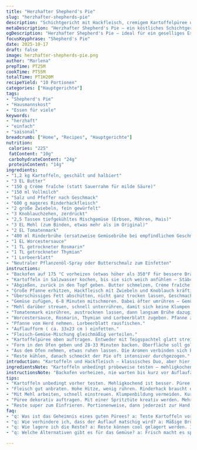 ```yaml
---
title: "Herzhafter Shepherd's Pie"
slug: "herzhafter-shepherds-pie"
description: "Schichtgericht mit Hackfleisch, cremigem Kartoffelpüree und Gemüse. Kartoffeln vorkochen, bis sie weich sind, dann butterig und milchig stampfen. Hackfleisch mit Zwiebeln und Knoblauch anbraten. Tiefkühlgemüse kurz mitrösten, um Feuchtigkeit zu reduzieren. Bindemittel Mehl und Tomatenmark sorgen für sämige Füllung. Brühe und Kräuter langsam eingekocht, damit Geschmack sich entfaltet. Im Ofen Überbacken, bis Oberfläche goldbraun ist. Variationen mit Lammhack oder Süßkartoffeln möglich. Rezept für etwa 10 Portionen."
metaDescription: "Herzhafter Shepherd's Pie – ein köstliches Schichtgericht mit Hackfleisch, cremigem Kartoffelpüree und Gemüse. Perfekte Hausmannskost für jede Gelegenheit"
ogDescription: "Herzhafter Shepherd's Pie – ideal für ein geselliges Essen. Cremiges Püree, würziges Hackfleisch und knackiges Gemüse vereinen sich perfekt"
focusKeyphrase: "Shepherd's Pie"
date: 2025-10-17
draft: false
image: herzhafter-shepherds-pie.png
author: "Marlena"
prepTime: PT25M
cookTime: PT55M
totalTime: PT1H20M
recipeYield: "10 Portionen"
categories: ["Hauptgerichte"]
tags:
- "Shepherd's Pie"
- "Hausmannskost"
- "Essen für viele"
keywords:
- "herzhaft"
- "einfach"
- "saisonal"
breadcrumb: ["Home", "Recipes", "Hauptgerichte"]
nutrition: 
 calories: "225"
 fatContent: "10g"
 carbohydrateContent: "24g"
 proteinContent: "14g"
ingredients:
- "1,2 kg Kartoffeln, geschält und halbiert"
- "3 EL Butter"
- "150 g Crème fraîche (statt Sauerrahm für milde Säure)"
- "150 ml Vollmilch"
- "Salz und Pfeffer nach Geschmack"
- "600 g mageres Rinderhackfleisch"
- "2 große Zwiebeln, fein gewürfelt"
- "3 Knoblauchzehen, zerdrückt"
- "2,5 Tassen tiefgekühltes Mischgemüse (Erbsen, Möhren, Mais)"
- "3 EL Mehl (zum Binden, etwas mehr als im Original)"
- "2 EL Tomatenmark"
- "400 ml Rinderbrühe (ersatzweise Gemüsebrühe bei empfindlichem Geschmack)"
- "1 EL Worcestersauce"
- "1 TL getrockneter Rosmarin"
- "1 TL getrockneter Thymian"
- "1 Lorbeerblatt"
- "Neutraler Pflanzenöl-Spray oder Butterschmalz zum Einfetten"
instructions:
- "Backofen auf 175 °C vorheizen (etwas höher als 350°F für bessere Bräunung)."
- "Kartoffeln in Salzwasser kochen, bis sie sich weich anfühlen – Stäbchenprobe macht hier Sinn, sollten nicht zerfallen, aber keine Widerstände bieten."
- "Abgießen, zurück in den Topf geben. Butter schmelzen, Crème fraîche und Milch dazu. Würzen mit Salz und Pfeffer. Kartoffeln mit Handstampfer zu cremigem Püree verarbeiten. Mixer verwenden nur, wenn nicht zu feucht."
- "Große Pfanne erhitzen, Hackfleisch mit Zwiebeln und Knoblauch kräftig anbraten, bis es rundum braun ist und kein Rosa mehr sichtbar. Würzt ihr gleich leicht mit Salz, bindet Saft besser."
- "Überschüssiges Fett abschütten, nicht ganz trocken lassen, Geschmacksgrundlage will Fett haben."
- "Gemüse zufügen, 6-8 Minuten mitschmoren. Dabei öfter umrühren – Gemüsestücke sollen gar aber noch knackig sein, nicht matschig."
- "Mehl darüber streuen, schnell unterrühren, damit sich keine Klumpen bilden. Kurz mitrösten zum Verkürzen der Mehlnote."
- "Tomatenmark einrühren, austrocknen lassen, dann langsam Brühe dazugießen, damit keine Klumpen entstehen."
- "Worcestersauce, Rosmarin, Thymian und Lorbeerblatt zugeben. Pfanne zum Köcheln bringen, dann Hitze reduzieren. Unbedeckt ca. 12 Minuten simmern lassen. Zwischendurch prüfen, ob Mischung zu trocken wird, notfalls mehr Brühe zugeben."
- "Pfanne vom Herd nehmen. Lorbeerblatt rausfischen."
- "Auflaufform ( ca. 33x23 cm ) einfetten."
- "Fleisch-Gemüse-Mischung gleichmäßig verteilen."
- "Kartoffelpüree oben auftragen. Entweder mit Teigspachtel glatt streichen oder wie ich gerne mache: Mit Spritztüte dekorativ aufspritzen und mit Gabel Muster eindrücken. So gibt's mehr Röstaromen durch kleine Spitzen."
- "Form in den Ofen geben und 28-33 Minuten backen. Oberfläche soll goldbraun und knusprig werden, noch leicht blubbern. Falls nicht braun genug, kurz unter den Grill stellen (1-2 Minuten, genau beobachten!)."
- "Aus dem Ofen nehmen, etwas ruhen lassen. Die Aromen verbinden sich beim Abkühlen gut."
- "Reste kühlen, danach schmeckt der Pie oft intensiver durchgezogen."
introduction: "Kartoffeln und Hackfleisch – klassisches Duo, aber hier bewusst leicht abgewandelt für bessere Konsistenz. Crème fraîche statt Sauerrahm, weil die Säure sonst die Butter übertönt. Mehr Mehl leicht problemlos – bindet ordentlich, gibt Stand, ohne mehlig zu schmecken. Gemüseanteil reduzierter als üblich, damit Pie nicht zu feucht wird und beim Backen nicht ausläuft. Kräuter frisch, aber getrocknet gesetzt wegen Lagerfähigkeit. Röstaromen beim Anbraten und Backen essenziell. Ich habe gelernt, dass ständiges Rühren bei Gemüse samt Timing zwischen knackig und matschig entscheidet. Mischen, schichten, backen. Geräusche – das Brodeln der Soße, der Duft von Fleisch, Kräutern und gebräuntem Kartoffelpüree. Hier wird einfache Hausmannskost zur Festtagsnahrung."
ingredientsNote: "Kartoffeln unbedingt probeweise testen – mehligkochend besser als festkochend wegen der Textur beim Pürieren. Buttermenge nicht zu knapp, ansonsten wird Püree trocken. Crème fraîche passt besser als Sauerrahm, der oft zu sauer wirkt. Für Gemüse kann man auch frisches anstelle von Tiefkühl nehmen, dann etwas länger dünsten, damit überschüssige Feuchtigkeit entweicht. Mehl unbedingt gut in Mischung verteilt, klumpt sonst. Tomatenmark gibt Tiefe, nicht weglassen, aber Qualität prüfen – billig schmeckt muffig. Brühe kann durch Rinderfond oder sogar Pilzbrühe ersetzt werden, je nach Geschmack. Worcestersauce für Umami, wer keine mag – Sojasauce als Alternative. Kräuter nicht ersetzen durch frische während Kochvorgang, sondern nur zum Schluss zum Frische-Kick, da getrocknete intensiver sind."
instructionsNote: "Backofen vorheizen, nie warten bis kurz vor Auflaufzeit – sonst trocknet der obere Teil, innen bleibt kalt. Kartoffeln weich kochen, dabei nie zu weich – sonst Wasser zieht sich ins Püree und wird zu feucht. Beim Stampfen die Temperatur beachten, warm müssen sie bleiben, sonst wird es grobpüree statt cremig. Hackfleisch scharf anbraten, heißt heißer Topf, wenig rühren. Fleischmischung mit Gemüse bringt Würze, aber nur leicht garen, sonst verliert man Textur. Mehl rasch einarbeiten, sonst klumpt die Sauce. Die Soße langsam reduzieren, nicht zu dick. Zu dünn macht Auflauf matschig. Lorbeer rausnehmen sonst bitter. Püree dekorativ und nicht zu glatt verteilen – mehr Oberfläche für braune Kruste. Backzeit flexibel, zwischendurch schauen und an Geruch, Farbe orientieren. Abkühlen lassen – auf diese Weise verbindet sich Geschmack besser und hält zusammen."
tips:
- "Kartoffeln unbedingt vorher testen. Mehligkochend ist besser. Püree wird dann schön cremig. Zuvor gekocht im Salzwasser – sie weich genug, aber noch fest. Bei falscher Sorte wird's chipsähnlich. Und wie viel Butter? Nicht sparen, macht das Püree samtig."
- "Fleisch gut anbraten. Hohe Hitze, wenig rühren. Rinderhack braucht diesen Kick. Zwiebeln und Knoblauch können etwas bräunen. Aber dann nicht zu lange, sonst fehlt der Saft. Gemüse kann variieren, frisch oder tiefgekühlt. Achte auf Knackigkeit."
- "Mit Mehl arbeiten, schnell einstreuen. Klumpenbildung vermeiden. Kurz anrösten, desto besser die Bindung in der Soße. Tomatenmark nicht weglassen. Es gibt Tiefe. Brühe langsam eingießen, damit alles glatt bleibt. Hitze reduzieren, wichtig für den Geschmack."
- "Püree dekorativ auftragen. Mit einer Spritztüte kreativ werden. Mehr Oberfläche bedeutet bessere Röstnoten. Monitoring der Backzeit gleich wichtig. Geruch und Farbe helfen hier. Ofen nicht zu früh öffnen, sonst fallen sie zusammen."
- "Reste super zum Einfrieren. Portionenweise, dann jederzeit zur Hand. Geschmack wird intensiver nach dem Abkühlen. Für mehr Crunch Semmelbrösel kombinieren mit Butter rösten und auf den Auflauf streuen. Gemüse anpassen nach Saison, so bleibt es spannend."
faq:
- "q: Was ist das Geheimnis eines guten Pürees? a: Teste Kartoffeln vorher. Mehlig ist ideal. Achte auf Temperatur beim Stampfen. Warm reicht für die cremige Konsistenz."
- "q: Wie verhindere ich, dass der Auflauf matschig wird? a: Mäßige Brühe beim Kochen. Zu viel macht es wässrig. Achte darauf, Gemüse knackig zu halten. Bei Bedarf länger dünsten."
- "q: Wie lagere ich die Reste? a: Reste können cool gelagert werden. Ideal ist Portionierung. Negative Temperaturen machen das Gericht länger haltbar. Aufwärmtechniken sind wichtig, nicht zu lange into der Mikrowelle."
- "q: Welche Alternativen gibt es für das Gemüse? a: Frisch macht es spannend. Anpassen nach Saison. Fenchel bringt guten Geschmack. Sellerie kann auch interessant sein. Wenn alles frisch, Zeit optimieren und dann etwas länger garen."

---
```

